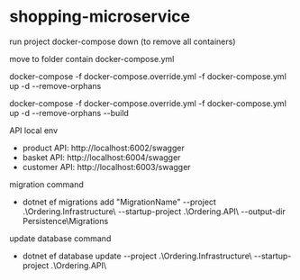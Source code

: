 # shopping-microservice

run project
docker-compose down (to remove all containers)

move to folder contain docker-compose.yml

docker-compose -f docker-compose.override.yml -f docker-compose.yml up -d --remove-orphans

docker-compose -f docker-compose.override.yml -f docker-compose.yml up -d --remove-orphans --build


API local env

- product API: http://localhost:6002/swagger
- basket API: http://localhost:6004/swagger
- customer API: http://localhost:6003/swagger

migration command
- dotnet ef migrations add "MigrationName" --project .\Ordering.Infrastructure\ --startup-project .\Ordering.API\ --output-dir Persistence\Migrations

update database command
- dotnet ef database update --project .\Ordering.Infrastructure\ --startup-project .\Ordering.API\